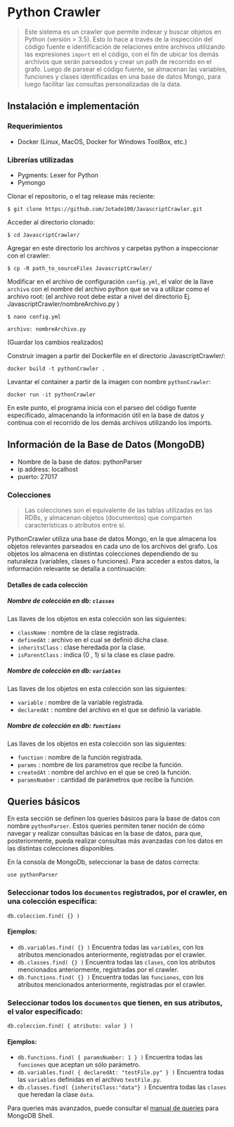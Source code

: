 # Python Crawler
> Este sistema es un crawler que permite indexar y buscar objetos en Python (versión > 3.5). Esto lo hace a través de la inspección del código fuente e identificación de relaciones entre archivos utilizando las expresiones  ```import``` en el código, con el fin de ubicar los demás archivos que serán parseados y crear un path de recorrido en el grafo. Luego de parsear el código fuente, se almacenan las variables, funciones y clases identificadas en una base de datos Mongo, para luego facilitar las consultas personalizadas de la data. 

## Instalación e implementación
### Requerimientos
* Docker (Linux, MacOS, Docker for Windows ToolBox, etc.)

### Librerías utilizadas
* Pygments: Lexer for Python
* Pymongo

Clonar el repositorio, o el tag release más reciente:

`$ git clone https://github.com/Jotade100/JavascriptCrawler.git`

Acceder al directorio clonado:

`$ cd JavascriptCrawler/`

Agregar en este directorio los archivos y carpetas python a inspeccionar con el crawler:

`$ cp -R path_to_sourceFiles JavascriptCrawler/`

Modificar en el archivo de configuración `config.yml`, el valor de la llave `archivo` con el nombre del archivo python que se va a utilizar como el archivo root: (el archivo root debe estar a nivel del directorio Ej. JavascriptCrawler/nombreArchivo.py )

`$ nano config.yml`

`archivo: nombreArchivo.py`  

(Guardar los cambios realizados)

Construir imagen a partir del Dockerfile en el directorio JavascriptCrawler/:

`docker build -t pythonCrawler . `

Levantar el container a partir de la imagen con nombre `pythonCrawler`:

`docker run -it pythonCrawler`

En este punto, el programa inicia con el parseo del código fuente especificado, almacenando la información útil en la base de datos y continua con el recorrido de los demás archivos utilizando los imports.

## Información de la Base de Datos (MongoDB)

* Nombre de la base de datos: pythonParser
* ip address: localhost
* puerto: 27017

### Colecciones
> Las colecciones son el equivalente de las tablas utilizadas en las RDBs, y almacenan objetos (documentos) que comparten características o atributos entre sí.

PythonCrawler utiliza una base de datos Mongo, en la que almacena los objetos relevantes parseados en cada uno de los archivos del grafo. Los objetos los almacena en distintas colecciones dependiendo de su naturaleza (variables, clases o funciones). Para acceder a estos datos, la información relevante se detalla a continuación:

#### Detalles de cada colección

##### Nombre de colección en db: `classes`

Las llaves de los objetos en esta colección son las siguientes:

* `className` : nombre de la clase registrada.
* `definedAt` : archivo en el cual se definió dicha clase.
* `inheritsClass` : clase heredada por la clase.
* `isParentClass` : indica (0 , 1) si la clase es clase padre.

##### Nombre de colección en db: `variables`

Las llaves de los objetos en esta colección son las siguientes:

* `variable` : nombre de la variable registrada.
* `declaredAt` : nombre del archivo en el que se definió la variable.

##### Nombre de colección en db: `functions`

Las llaves de los objetos en esta colección son las siguientes:

* `function` : nombre de la función registrada.
* `params` : nombre de los parametros que recibe la función.
* `createdAt` : nombre del archivo en el que se creó la función.
* `paramsNumber` : cantidad de parámetros que recibe la función.

## Queries básicos
En esta sección se definen los queries básicos para la base de datos con nombre `pythonParser`. Estos queries permiten tener noción de cómo navegar y realizar consultas básicas en la base de datos, para que, posteriormente, pueda realizar consultas más avanzadas con los datos en las distintas colecciones disponibles.

En la consola de MongoDb, seleccionar la base de datos correcta:

`use pythonParser`

### Seleccionar todos los `documentos` registrados, por el crawler, en una colección específica:

`db.coleccion.find( {} )`

#### Ejemplos:

* `db.variables.find( {} )` Encuentra todas las `variables`, con los atributos mencionados anteriormente, registradas por el crawler.
* `db.classes.find( {} )` Encuentra todas las `clases`, con los atributos mencionados anteriormente, registradas por el crawler.
* `db.functions.find( {} )` Encuentra todas las `funciones`, con los atributos mencionados anteriormente, registradas por el crawler.

### Seleccionar todos los `documentos` que tienen, en sus atributos, el valor especificado:

`db.coleccion.find( { atributo: valor } )`

#### Ejemplos:

* `db.functions.find( { paramsNumber: 1 } )` Encuentra todas las `funciones` que aceptan un sólo parámetro.
* `db.variables.find( { declaredAt: "testFile.py" } )` Encuentra todas las `variables` definidas en el archivo `testFile.py`.
* `db.classes.find( {inheritsClass:"data"} )` Encuentra todas las `clases` que heredan la clase `data`.

Para queries más avanzados, puede consultar el [manual de queries](https://docs.mongodb.com/manual/tutorial/query-documents/) para MongoDB Shell.